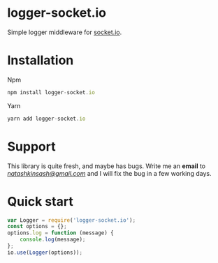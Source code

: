# logger-socket.io

Simple logger middleware for [socket.io](https://socket.io/).

# Installation

Npm
```javascript
npm install logger-socket.io
```

Yarn
```javascript
yarn add logger-socket.io
```

# Support

This library is quite fresh, and maybe has bugs. Write me an **email** to *natashkinsash@gmail.com* and I will fix the bug in a few working days.


# Quick start

```javascript
var Logger = require('logger-socket.io');
const options = {};
options.log = function (message) {
    console.log(message);
};
io.use(Logger(options));
```